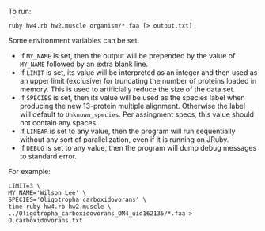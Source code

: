 
To run:

    ruby hw4.rb hw2.muscle organism/*.faa [> output.txt]

Some environment variables can be set.

* If `MY_NAME` is set, then the output will be prepended by the value of
  `MY_NAME` followed by an extra blank line.
* If `LIMIT` is set, its value will be interpreted as an integer and then used
  as an upper limit (exclusive) for truncating the number of proteins loaded
  in memory. This is used to artificially reduce the size of the data set.
* If `SPECIES` is set, then its value will be used as the species label when
  producing the new 13-protein multiple alignment. Otherwise the label will
  default to `Unknown_species`. Per assingment specs, this value should not
  contain any spaces.
* If `LINEAR` is set to any value, then the program will run sequentially
  without any sort of parallelization, even if it is running on JRuby.
* If `DEBUG` is set to any value, then the program will dump debug messages
  to standard error.

For example:

    LIMIT=3 \
    MY_NAME='Wilson Lee' \
    SPECIES='Oligotropha_carboxidovorans' \
    time ruby hw4.rb hw2.muscle \
    ../Oligotropha_carboxidovorans_OM4_uid162135/*.faa > O.carboxidovorans.txt

